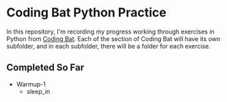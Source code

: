 # Coding Bat Python Practice
In this repository,  I'm recording my progress working through exercises in Python from [Coding Bat](https://codingbat.com/python). Each of the section of Coding Bat will have its own subfolder, and in each subfolder, there will be a folder for each exercise.

## Completed So Far

* Warmup-1
    * sleep_in